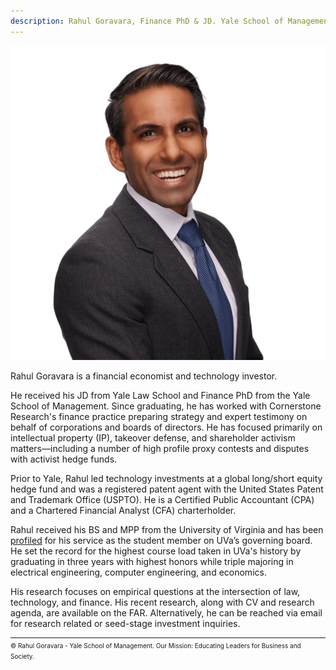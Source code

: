 ```yaml
---
description: Rahul Goravara, Finance PhD & JD. Yale School of Management & Yale Law School.
---
```

![Rahul Goravara, Finance PhD & JD, Yale School of Management & Yale Law School](./assets/Goravara.png)

Rahul Goravara is a financial economist and technology investor.

He received his JD from Yale Law School and Finance PhD from the Yale School of Management. Since graduating, he has worked with Cornerstone Research's finance practice preparing strategy and expert testimony on behalf of corporations and boards of directors. He has focused primarily on intellectual property (IP), takeover defense, and shareholder activism matters<span>&#8212;</span>including a number of high profile proxy contests and disputes with activist hedge funds.

Prior to Yale, Rahul led technology investments at a global long/short equity hedge fund and was a registered patent agent with the United States Patent and Trademark Office (USPTO). He is a Certified Public Accountant (CPA) and a Chartered Financial Analyst (CFA) charterholder.

Rahul received his BS and MPP from the University of Virginia and has been <a href="https://news.virginia.edu/content/budding-polymath-rahul-gorawara-masters-business-engineering-and-public-policy">profiled</a> for his service as the student member on UVa’s governing board. He set the record for the highest course load taken in UVa's history by graduating in three years with highest honors while triple majoring in electrical engineering, computer engineering, and economics.

His research focuses on empirical questions at the intersection of law, technology, and finance. His recent research, along with CV and research agenda, are available on the FAR. Alternatively, he can be reached via email for research related or seed-stage investment inquiries.

<hr style="margin-bottom: 2px;" />
<font size="-2">&copy; Rahul Goravara - Yale School of Management. Our Mission: Educating Leaders for Business and Society.</font>
